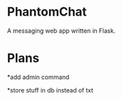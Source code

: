 # PhantomChat
A messaging web app written in Flask.

# Plans

*add admin command

*store stuff in db instead of txt
